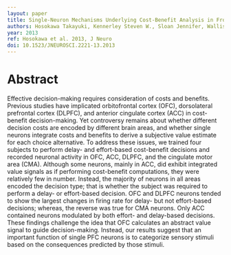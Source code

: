 ```yaml
---
layout: paper
title: Single-Neuron Mechanisms Underlying Cost-Benefit Analysis in Frontal Cortex
authors: Hosokawa Takayuki, Kennerley Steven W., Sloan Jennifer, Wallis Jonathan D. 
year: 2013
ref: Hosokawa et al. 2013, J Neuro
doi: 10.1523/JNEUROSCI.2221-13.2013
---
```


# Abstract

Effective decision-making requires consideration of costs and benefits. Previous studies have implicated orbitofrontal cortex (OFC),
dorsolateral prefrontal cortex (DLPFC), and anterior cingulate cortex (ACC) in cost-benefit decision-making. Yet controversy remains
about whether different decision costs are encoded by different brain areas, and whether single neurons integrate costs and benefits to
derive a subjective value estimate for each choice alternative. To address these issues, we trained four subjects to perform delay- and
effort-based cost-benefit decisions and recorded neuronal activity in OFC, ACC, DLPFC, and the cingulate motor area (CMA). Although
some neurons, mainly in ACC, did exhibit integrated value signals as if performing cost-benefit computations, they were relatively few in
number. Instead, the majority of neurons in all areas encoded the decision type; that is whether the subject was required to perform a
delay- or effort-based decision. OFC and DLPFC neurons tended to show the largest changes in firing rate for delay- but not effort-based
decisions; whereas, the reverse was true for CMA neurons. Only ACC contained neurons modulated by both effort- and delay-based
decisions. These findings challenge the idea that OFC calculates an abstract value signal to guide decision-making. Instead, our results suggest
that an important function of single PFC neurons is to categorize sensory stimuli based on the consequences predicted by those stimuli.